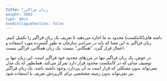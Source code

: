 ```yaml
---
title: "زبان فراگیر
weight: 3003
type: docs
bookCollapseSection: false
---
```


دامنه های(کانتکست) محدود به ما اجازه می‌دهند تا تعریف یک زبان فراگیر را تکمیل کنیم. زبان فراگیر به این معنا که باید در سراسر سازمان به طور گسترده مورد استفاده و اعمال قرار گیرد، "همگانی" نیست. یک زبان همگانی، فراگیر نیست.

در عوض، یک زبان فراگیر تنها در مرزهای محدود خود فراگیر است. این زبان تنها بر توصیف مدلی که در کانتکست محدود قرار دارد تمرکز می‌کند. همانطور که یک مدل نمی‌تواند بدون مشکلی که قرار است به آن بپردازد، وجود داشته باشد، یک زبان فراگیر نیز نمی‌تواند بدون زمینه مشخصی برای کاربردش تعریف یا استفاده شود.
